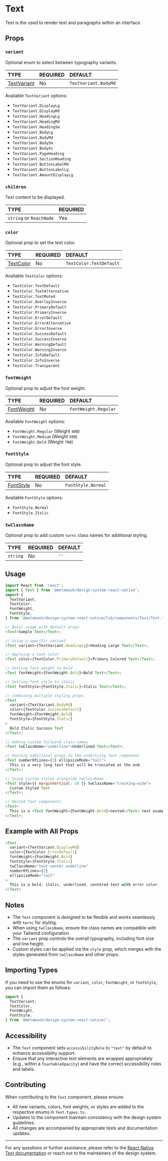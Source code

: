 # Text

Text is the used to render text and paragraphs within an interface

## Props

### `variant`

Optional enum to select between typography variants.

| TYPE                           | REQUIRED | DEFAULT              |
| :----------------------------- | :------- | :------------------- |
| [TextVariant](./Text.types.ts) | No       | `TextVariant.BodyMd` |

Available `TextVariant` options:

- `TextVariant.DisplayLg`
- `TextVariant.DisplayMd`
- `TextVariant.HeadingLg`
- `TextVariant.HeadingMd`
- `TextVariant.HeadingSm`
- `TextVariant.BodyLg`
- `TextVariant.BodyMd`
- `TextVariant.BodySm`
- `TextVariant.BodyXs`
- `TextVariant.PageHeading`
- `TextVariant.SectionHeading`
- `TextVariant.ButtonLabelMd`
- `TextVariant.ButtonLabelLg`
- `TextVariant.AmountDisplayLg`

### `children`

Text content to be displayed.

| TYPE                    | REQUIRED |
| :---------------------- | :------- |
| `string` or `ReactNode` | Yes      |

### `color`

Optional prop to set the text color.

| TYPE                         | REQUIRED | DEFAULT                 |
| :--------------------------- | :------- | :---------------------- |
| [TextColor](./Text.types.ts) | No       | `TextColor.TextDefault` |

Available `TextColor` options:

- `TextColor.TextDefault`
- `TextColor.TextAlternative`
- `TextColor.TextMuted`
- `TextColor.OverlayInverse`
- `TextColor.PrimaryDefault`
- `TextColor.PrimaryInverse`
- `TextColor.ErrorDefault`
- `TextColor.ErrorAlternative`
- `TextColor.ErrorInverse`
- `TextColor.SuccessDefault`
- `TextColor.SuccessInverse`
- `TextColor.WarningDefault`
- `TextColor.WarningInverse`
- `TextColor.InfoDefault`
- `TextColor.InfoInverse`
- `TextColor.Transparent`

### `fontWeight`

Optional prop to adjust the font weight.

| TYPE                          | REQUIRED | DEFAULT              |
| :---------------------------- | :------- | :------------------- |
| [FontWeight](./Text.types.ts) | No       | `FontWeight.Regular` |

Available `FontWeight` options:

- `FontWeight.Regular` (Weight `400`)
- `FontWeight.Medium` (Weight `500`)
- `FontWeight.Bold` (Weight `700`)

### `fontStyle`

Optional prop to adjust the font style.

| TYPE                         | REQUIRED | DEFAULT            |
| :--------------------------- | :------- | :----------------- |
| [FontStyle](./Text.types.ts) | No       | `FontStyle.Normal` |

Available `FontStyle` options:

- `FontStyle.Normal`
- `FontStyle.Italic`

### `twClassName`

Optional prop to add custom `twrnc` class names for additional styling.

| TYPE     | REQUIRED | DEFAULT |
| :------- | :------- | :------ |
| `string` | No       | `''`    |

## Usage

```javascript
import React from 'react';
import { Text } from '@metamask/design-system-react-native';
import {
  TextVariant,
  TextColor,
  FontWeight,
  FontStyle,
} from '@metamask/design-system-react-native/lib/components/Text/Text.types';

// Basic usage with default props
<Text>Sample Text</Text>;

// Using a specific variant
<Text variant={TextVariant.HeadingLg}>Heading Large Text</Text>;

// Applying a text color
<Text color={TextColor.PrimaryDefault}>Primary Colored Text</Text>;

// Setting font weight to bold
<Text fontWeight={FontWeight.Bold}>Bold Text</Text>;

// Setting font style to italic
<Text fontStyle={FontStyle.Italic}>Italic Text</Text>;

// Combining multiple styling props
<Text
  variant={TextVariant.BodyMd}
  color={TextColor.SuccessDefault}
  fontWeight={FontWeight.Bold}
  fontStyle={FontStyle.Italic}
>
  Bold Italic Success Text
</Text>;

// Adding custom Tailwind class names
<Text twClassName="underline">Underlined Text</Text>;

// Passing additional props to the underlying Text component
<Text numberOfLines={1} ellipsizeMode="tail">
  This is a very long text that will be truncated at the end.
</Text>;

// Using custom styles alongside twClassName
<Text style={{ marginVertical: 10 }} twClassName="tracking-wide">
  Custom Styled Text
</Text>;

// Nested Text components
<Text>
  This is a <Text fontWeight={FontWeight.Bold}>nested</Text> text example.
</Text>;
```

## Example with All Props

```javascript
<Text
  variant={TextVariant.DisplayMd}
  color={TextColor.ErrorDefault}
  fontWeight={FontWeight.Bold}
  fontStyle={FontStyle.Italic}
  twClassName="text-center underline"
  numberOfLines={2}
  ellipsizeMode="tail"
>
  This is a bold, italic, underlined, centered text with error color.
</Text>
```

## Notes

- The `Text` component is designed to be flexible and works seamlessly with `twrnc` for styling.
- When using `twClassName`, ensure the class names are compatible with your Tailwind configuration.
- The `variant` prop controls the overall typography, including font size and line height.
- Custom styles can be applied via the `style` prop, which merges with the styles generated from `twClassName` and other props.

## Importing Types

If you need to use the enums for `variant`, `color`, `fontWeight`, or `fontStyle`, you can import them as follows:

```javascript
import {
  TextVariant,
  TextColor,
  FontWeight,
  FontStyle,
} from '@metamask/design-system-react-native/';
```

## Accessibility

- The `Text` component sets `accessibilityRole` to `"text"` by default to enhance accessibility support.
- Ensure that any interactive text elements are wrapped appropriately (e.g., within a `TouchableOpacity`) and have the correct accessibility roles and labels.

## Contributing

When contributing to the `Text` component, please ensure:

- All new variants, colors, font weights, or styles are added to the respective enums in `Text.types.ts`.
- Updates to the component maintain consistency with the design system guidelines.
- All changes are accompanied by appropriate tests and documentation updates.

---

For any questions or further assistance, please refer to the [React Native Text documentation](https://reactnative.dev/docs/text) or reach out to the maintainers of the design system.
